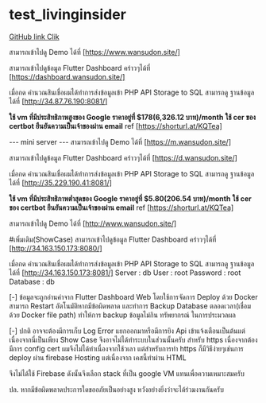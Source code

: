 # test_livinginsider
[GitHub link Clik](https://github.com/kasididd/test_livinginsider)


<!-- lastest -->

สามารถเข้าไปดู Demo ได้ที่ [https://www.wansudon.site/]


สามารถเข้าไปดูข้อมูล Flutter Dashboard คร่าวๆได้ที่ [https://dashboard.wansudon.site/]

เมื่อกด คำนวณสินเชื่อผมได้ทำการส่งข้อมูลเข้า PHP API Storage to SQL สามารถดู ฐานข้อมูลได้ที่ [http://34.87.76.190:8081/]

**ใช้ vm ที่มีประสิทธิภาพสูงของ Google ราคาอยู่ที่ $178(6,326.12 บาท)/month**
**ใช้ cer ของ certbot ยืนยันความเป็นเจ้าของผ่าน email** ref [https://shorturl.at/KQTea]

--- mini server ---
สามารถเข้าไปดู Demo ได้ที่ [https://m.wansudon.site/]

สามารถเข้าไปดูข้อมูล Flutter Dashboard คร่าวๆได้ที่ [https://d.wansudon.site/]

เมื่อกด คำนวณสินเชื่อผมได้ทำการส่งข้อมูลเข้า PHP API Storage to SQL สามารถดู ฐานข้อมูลได้ที่ [http://35.229.190.41:8081/]

**ใช้ vm ที่มีประสิทธิภาพต่ำสุดของ Google ราคาอยู่ที่ $5.80(206.54 บาท)/month**
**ใช้ cer ของ certbot ยืนยันความเป็นเจ้าของผ่าน email** ref [https://shorturl.at/KQTea]



<!-- old -->
สามารถเข้าไปดู Demo ได้ที่ [http://www.wansudon.site/]

#เพิ่มเติม(ShowCase)
สามารถเข้าไปดูข้อมูล Flutter Dashboard คร่าวๆได้ที่ [http://34.163.150.173:8080/]

เมื่อกด คำนวณสินเชื่อผมได้ทำการส่งข้อมูลเข้า PHP API Storage to SQL สามารถดู ฐานข้อมูลได้ที่ [http://34.163.150.173:8081/]
Server    : db
User      : root
Password  : root
Database  : db

[-] ข้อมูลจะถูกอ่านค่าจาก Flutter Dashboard Web โดยใช้การจัดการ Deploy ด้วย Docker สามารถ Restart อัตโนมัติหากมีข้อผิดพลาด และทำการ Backup Database ตลอดเวลา(เชื่อมด้วย Docker file path)
ทำให้การ backup ข้อมูลไม่กิน ทรัพยากรณ์ ในการประมวลผล

[-] ปกติ อาจจะต้องมีการเก็บ Log Error แยกออกมาหรือมีการยิง Api เข้าแจ้งเตือนเป็นต้นแต่เนื่องจากนี่เป็นเพียง Show Case จึงอาจไม่ได้ทำระบบในส่วนนั้นครับ
สำหรับ https เนื่องจากต้องมีการ config cert ผมจึงไม่ได้ทำเนื่องจากใช้วเลา แต่สำหรับการทำ https ก็มีวิธีง่ายๆเช่นการ deploy ผ่าน firebase Hosting แต่เนื่องจาก เคสนี้ทำผ่าน HTML

จึงไม่ได้ใช้ Firebase ดังนั้นจึงเลือก stack ที่เป็น google VM แทนเพื่อความเหมาะสมครับ

ปล. หากมีข้อผิดพลาดประการใดขออภัยเป็นอย่างสูง หวังอย่างยิ่งว่าจะได้ร่วมงานกันครับ
